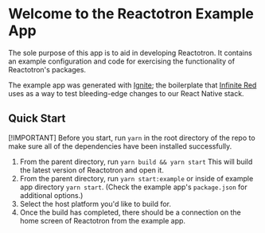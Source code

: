 # Welcome to the Reactotron Example App

The sole purpose of this app is to aid in developing Reactotron. It contains an example configuration and code for exercising the functionality of Reactotron's packages.

The example app was generated with [Ignite](https://github.com/infinitered/ignite); the boilerplate that [Infinite Red](https://infinite.red) uses as a way to test bleeding-edge changes to our React Native stack.

## Quick Start

[!IMPORTANT]
Before you start, run `yarn` in the root directory of the repo to make sure all of the dependencies have been installed successfully.

1. From the parent directory, run `yarn build && yarn start` This will build the latest version of Reactotron and open it.
2. From the parent directory, run `yarn start:example` or inside of example app directory `yarn start`. (Check the example app's `package.json` for additional options.)
3. Select the host platform you'd like to build for.
4. Once the build has completed, there should be a connection on the home screen of Reactotron from the example app.
